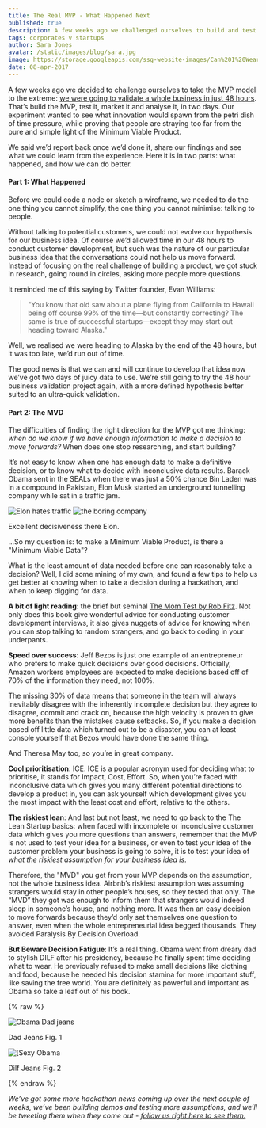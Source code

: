 ```yaml
---
title: The Real MVP - What Happened Next
published: true
description: A few weeks ago we challenged ourselves to build and test an MVP in 48 hours. We soon discovered we needed better MV "D"...
tags: corporates v startups
author: Sara Jones
avatar: /static/images/blog/sara.jpg
image: https://storage.googleapis.com/ssg-website-images/Can%20I%20Wear%20Shorts/startup-photos.jpg
date: 08-apr-2017
---
```


A few weeks ago we decided to challenge ourselves to take the MVP model to the extreme: [we were going to validate a whole business in just 48 hours](https://solidstategroup.com/2017/06/02/2017/The-Real-MVP-Validating-a-Business-In-Two-Days/). That’s build the MVP, test it, market it and analyse it, in two days. Our experiment wanted to see what innovation would spawn from the petri dish of time pressure, while proving that people are straying too far from the pure and simple light of the Minimum Viable Product.

We said we’d report back once we’d done it, share our findings and see what we could learn from the experience. Here it is in two parts: what happened, and how we can do better.

#### Part 1: What Happened

Before we could code a node or sketch a wireframe, we needed to do the one thing you cannot simplify, the one thing you cannot minimise: talking to people.

Without talking to potential customers, we could not evolve our hypothesis for our business idea. Of course we’d allowed time in our 48 hours to conduct customer development, but such was the nature of our particular business idea that the conversations could not help us move forward. Instead of focusing on the real challenge of building a product, we got stuck in research, going round in circles, asking more people more questions.

It reminded me of this saying by Twitter founder, Evan Williams:

>"You know that old saw about a plane flying from California to Hawaii being off course 99% of the time—but constantly correcting? The same is true of successful startups—except they may start out heading toward Alaska."

Well, we realised we were heading to Alaska by the end of the 48 hours, but it was too late, we’d run out of time.

The good news is that we can and will continue to develop that idea now we’ve got two days of juicy data to use. We’re still going to try the 48 hour business validation project again, with a more defined hypothesis better suited to an ultra-quick validation.

#### Part 2: The MVD

The difficulties of finding the right direction for the MVP got me thinking: *when do we know if we have enough information to make a decision to move forwards?* When does one stop researching, and start building?

It’s not easy to know when one has enough data to make a definitive decision, or to know what to decide with inconclusive data results. Barack Obama sent in the SEALs when there was just a 50% chance Bin Laden was in a compound in Pakistan, Elon Musk started an underground tunnelling company while sat in a traffic jam.

![Elon hates traffic](https://storage.googleapis.com/ssg-website-images/Can%20I%20Wear%20Shorts/elon%20hates%20traffic.png)
![the boring company](https://storage.googleapis.com/ssg-website-images/Can%20I%20Wear%20Shorts/the%20boring%20company%20tweet.png)

Excellent decisiveness there Elon.

...So my question is: to make a Minimum Viable Product, is there a "Minimum Viable Data"?

What is the least amount of data needed before one can reasonably take a decision? Well, I did some mining of my own, and found a few tips to help us get better at knowing when to take a decision during a hackathon, and when to keep digging for data.

**A bit of light reading**: the brief but seminal [The Mom Test by Rob Fitz](https://www.amazon.co.uk/Mom-Test-customers-business-everyone/dp/1492180742). Not only does this book give wonderful advice for conducting customer development interviews, it also gives nuggets of advice for knowing when you can stop talking to random strangers, and go back to coding in your underpants.

**Speed over success**: Jeff Bezos is just one example of an entrepreneur who prefers to make quick decisions over good decisions. Officially, Amazon workers employees are expected to make decisions based off of 70% of the information they need, not 100%.

The missing 30% of data means that someone in the team will always inevitably disagree with the inherently incomplete decision but they agree to disagree, commit and crack on, because the high velocity is proven to give more benefits than the mistakes cause setbacks. So, if you make a decision based off little data which turned out to be a disaster, you can at least console yourself that Bezos would have done the same thing.

And Theresa May too, so you’re in great company.

**Cool prioritisation**: ICE. ICE is a popular acronym used for deciding what to prioritise, it stands for Impact, Cost, Effort. So, when you’re faced with inconclusive data which gives you many different potential directions to develop a product in, you can ask yourself which development gives you the most impact with the least cost and effort, relative to the others.

**The riskiest lean**: And last but not least, we need to go back to the The Lean Startup basics: when faced with incomplete or inconclusive customer data which gives you more questions than answers, remember that the MVP is not used to test your idea for a business, or even to test your idea of the customer problem your business is going to solve, it is to test your idea of *what the riskiest assumption for your business idea is*.

Therefore, the "MVD" you get from your MVP depends on the assumption, not the whole business idea. Airbnb’s riskiest assumption was assuming strangers would stay in other people’s houses, so they tested that only. The “MVD” they got was enough to inform them that strangers would indeed sleep in someone’s house, and nothing more. It was then an easy decision to move forwards because they’d only set themselves one question to answer, even when the whole entrepreneurial idea begged thousands. They avoided Paralysis By Decision Overload.

**But Beware Decision Fatigue**: It’s a real thing. Obama went from dreary dad to stylish DILF after his presidency, because he finally spent time deciding what to wear. He previously refused to make small decisions like clothing and food, because he needed his decision stamina for more important stuff, like saving the free world. You are definitely as powerful and important as Obama so take a leaf out of his book.

{% raw %}
    <div class="row">
        <div class="col-md-6">
            <img src="https://storage.googleapis.com/ssg-website-images/Can%20I%20Wear%20Shorts/obama%20dad%20jeans.jpg" alt="Obama Dad jeans" class="img-fluid" />
            <p class="text-center image-caption">Dad Jeans Fig. 1</p>
        </div>
        <div class="col-md-6">
        <img src="https://storage.googleapis.com/ssg-website-images/Can%20I%20Wear%20Shorts/obama-jeans.jpg" class="img-fluid" alt="[Sexy Obama" />
        <p class="text-center image-caption">Dilf Jeans Fig. 2</p>
        </div>
    </div>

{% endraw %}

*We’ve got some more hackathon news coming up over the next couple of weeks, we’ve been building demos and testing more assumptions, and we’ll be tweeting them when they come out - [follow us right here to see them.](https://twitter.com/solidstategroup)*
